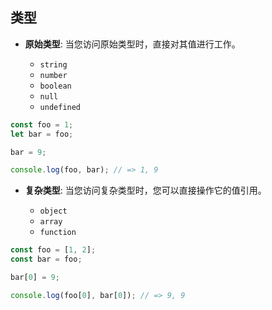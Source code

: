 ## 类型

- **原始类型**: 当您访问原始类型时，直接对其值进行工作。

    + `string`
    + `number`
    + `boolean`
    + `null`
    + `undefined`

```javascript
const foo = 1;
let bar = foo;

bar = 9;

console.log(foo, bar); // => 1, 9
```

- **复杂类型**: 当您访问复杂类型时，您可以直接操作它的值引用。

    + `object`
    + `array`
    + `function`

```javascript
const foo = [1, 2];
const bar = foo;

bar[0] = 9;

console.log(foo[0], bar[0]); // => 9, 9
```


